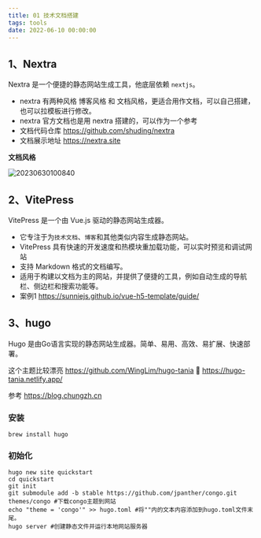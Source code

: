 ```yaml
---
title: 01 技术文档搭建
tags: tools
date: 2022-06-10 00:00:00
---
```


## 1、Nextra

Nextra 是一个便捷的静态网站生成工具，他底层依赖 `nextjs`。

- nextra 有两种风格 博客风格 和 文档风格，更适合用作文档，可以自己搭建，也可以拉模板进行修改。
- nextra 官方文档也是用 nextra 搭建的，可以作为一个参考
- 文档代码仓库 https://github.com/shuding/nextra
- 文档展示地址 https://nextra.site

**文档风格**

![20230630100840](http://s3.airtlab.com/blog/20230630100840.png)

## 2、VitePress

VitePress 是一个由 Vue.js 驱动的静态网站生成器。

- 它专注于为`技术文档`、`博客`和其他类似内容生成静态网站。
- VitePress 具有快速的开发速度和热模块重加载功能，可以实时预览和调试网站
- 支持 Markdown 格式的文档编写。
- 适用于构建以文档为主的网站，并提供了便捷的工具，例如自动生成的导航栏、侧边栏和搜索功能等。
- 案例1 https://sunniejs.github.io/vue-h5-template/guide/

## 3、hugo

Hugo 是由Go语言实现的静态网站生成器。简单、易用、高效、易扩展、快速部署。

这个主题比较漂亮 https://github.com/WingLim/hugo-tania 🤌 https://hugo-tania.netlify.app/

参考 https://blog.chungzh.cn

### 安装 

```shell
brew install hugo
```

### 初始化

```shell
hugo new site quickstart
cd quickstart
git init
git submodule add -b stable https://github.com/jpanther/congo.git themes/congo #下载congo主题到网站
echo "theme = 'congo'" >> hugo.toml #将""内的文本内容添加到hugo.toml文件末尾。
hugo server #创建静态文件并运行本地网站服务器
```